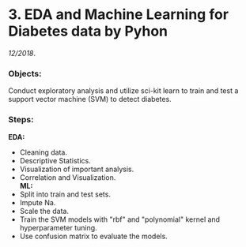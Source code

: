 # 3. EDA and Machine Learning for Diabetes data by Pyhon  

*12/2018*. 

### Objects:  
Conduct exploratory analysis and utilize sci-kit learn to train and test a support vector machine (SVM) to detect diabetes.  

### Steps:    
  **EDA:**  
   * Cleaning data.  
   * Descriptive Statistics.  
   * Visualization of important analysis.  
   * Correlation and Visualization.  
  **ML:**
   * Split into train and test sets.
   * Impute Na.
   * Scale the data.
   * Train the SVM models with "rbf" and "polynomial" kernel and hyperparameter tuning.
   * Use confusion matrix to evaluate the models.
